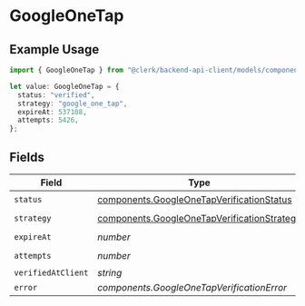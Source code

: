 # GoogleOneTap

## Example Usage

```typescript
import { GoogleOneTap } from "@clerk/backend-api-client/models/components";

let value: GoogleOneTap = {
  status: "verified",
  strategy: "google_one_tap",
  expireAt: 537108,
  attempts: 5426,
};
```

## Fields

| Field                                                                                                      | Type                                                                                                       | Required                                                                                                   | Description                                                                                                |
| ---------------------------------------------------------------------------------------------------------- | ---------------------------------------------------------------------------------------------------------- | ---------------------------------------------------------------------------------------------------------- | ---------------------------------------------------------------------------------------------------------- |
| `status`                                                                                                   | [components.GoogleOneTapVerificationStatus](../../models/components/googleonetapverificationstatus.md)     | :heavy_check_mark:                                                                                         | N/A                                                                                                        |
| `strategy`                                                                                                 | [components.GoogleOneTapVerificationStrategy](../../models/components/googleonetapverificationstrategy.md) | :heavy_check_mark:                                                                                         | N/A                                                                                                        |
| `expireAt`                                                                                                 | *number*                                                                                                   | :heavy_check_mark:                                                                                         | N/A                                                                                                        |
| `attempts`                                                                                                 | *number*                                                                                                   | :heavy_check_mark:                                                                                         | N/A                                                                                                        |
| `verifiedAtClient`                                                                                         | *string*                                                                                                   | :heavy_minus_sign:                                                                                         | N/A                                                                                                        |
| `error`                                                                                                    | *components.GoogleOneTapVerificationError*                                                                 | :heavy_minus_sign:                                                                                         | N/A                                                                                                        |